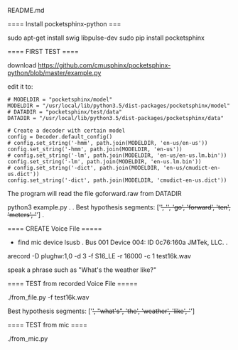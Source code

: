 README.md

==== Install pocketsphinx-python ===

sudo apt-get install swig libpulse-dev
sudo pip install pocketsphinx


==== FIRST TEST ====

download https://github.com/cmusphinx/pocketsphinx-python/blob/master/example.py

edit it to: 
 
``` 
# MODELDIR = "pocketsphinx/model"
MODELDIR = "/usr/local/lib/python3.5/dist-packages/pocketsphinx/model"
# DATADIR = "pocketsphinx/test/data"
DATADIR = "/usr/local/lib/python3.5/dist-packages/pocketsphinx/data"

# Create a decoder with certain model
config = Decoder.default_config()
# config.set_string('-hmm', path.join(MODELDIR, 'en-us/en-us'))
config.set_string('-hmm', path.join(MODELDIR, 'en-us'))
# config.set_string('-lm', path.join(MODELDIR, 'en-us/en-us.lm.bin'))
config.set_string('-lm', path.join(MODELDIR, 'en-us.lm.bin'))
# config.set_string('-dict', path.join(MODELDIR, 'en-us/cmudict-en-us.dict'))
config.set_string('-dict', path.join(MODELDIR, 'cmudict-en-us.dict'))
``` 

The program will read the file goforward.raw from DATADIR


python3 example.py
.
.
Best hypothesis segments:  ['<s>', '<sil>', 'go', 'forward', 'ten', 'meters', '</s>']
.

==== CREATE Voice File =====
* find mic device
lsusb
.
Bus 001 Device 004: ID 0c76:160a JMTek, LLC. 
.

arecord -D plughw:1,0 -d 3 -f S16_LE -r 16000 -c 1 test16k.wav

speak a phrase such as "What's the weather like?"

==== TEST from recorded Voice File =====

./from_file.py -f test16k.wav

Best hypothesis segments:  ['<s>', "what's", 'the', 'weather', 'like', '</s>']

==== TEST from mic ====

./from_mic.py




